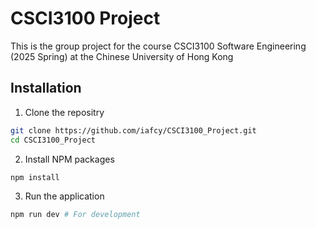 # CSCI3100 Project

This is the group project for the course CSCI3100 Software Engineering (2025 Spring) at the Chinese University of Hong Kong

## Installation

1. Clone the repositry
```bash
git clone https://github.com/iafcy/CSCI3100_Project.git
cd CSCI3100_Project
```

2. Install NPM packages
```bash
npm install
```

3. Run the application
```bash
npm run dev # For development
```
